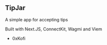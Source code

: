## TipJar

A simple app for accepting tips

Built with Next.JS, ConnectKit, Wagmi and Viem

- 0xKofi

